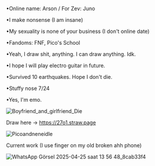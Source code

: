 •Online name: Arson / For Zev: Juno

•I make nonsense (I am insane)

•My sexuality is none of your business (I don't online date)

•Fandoms: FNF, Pico's School

•Yeah, I draw shit, anything. I can draw anything. Idk.

•I hope I will play electro guitar in future.

•Survived 10 earthquakes. Hope I don't die.

•Stuffy nose 7/24

•Yes, I'm emo.

![Boyfriend_and_girlfriend_Die](https://github.com/user-attachments/assets/1f9bca5d-480f-4876-b1ee-580893160762)

Draw here -> https://27o1.straw.page

![Picoandneneidle](https://github.com/user-attachments/assets/e8d39fe8-b00a-410a-8ace-621b4dee043c)

Current work (I use finger on my old broken ahh phone)

![WhatsApp Görsel 2025-04-25 saat 13 56 48_8cab33f4](https://github.com/user-attachments/assets/40232554-e4cd-4d71-a6d0-1e400b4c9bf9)
